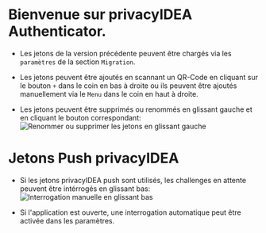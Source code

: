 # Bienvenue sur privacyIDEA Authenticator.

+ Les jetons de la version précédente peuvent être chargés via les `paramètres` de la section `Migration`.

+ Les jetons peuvent être ajoutés en scannant un QR-Code en cliquant sur le bouton `+` dans le coin en bas à droite
	ou ils peuvent être ajoutés manuellement via le `Menu` dans le coin en haut à droite.

+ Les jetons peuvent être supprimés ou renommés en glissant gauche et en cliquant le bouton correspondant:
![Renommer ou supprimer les jetons en glissant gauche](resource:res/gif/help_delete_rename.gif)

# Jetons Push privacyIDEA

+ Si les jetons privacyIDEA push sont utilisés, les challenges en attente peuvent être intérrogés en glissant bas:
![Interrogation manuelle en glissant bas](resource:res/gif/help_delete_rename.gif)

+ Si l'application est ouverte, une interrogation automatique peut être activée dans les paramètres.